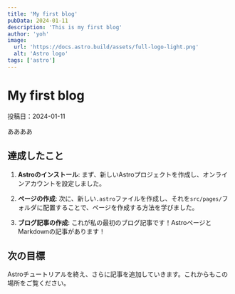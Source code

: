 ```yaml
---
title: 'My first blog'
pubData: 2024-01-11
description: 'This is my first blog'
author: 'yoh'
image:
  url: 'https://docs.astro.build/assets/full-logo-light.png'
  alt: 'Astro logo'
tags: ['astro']
---
```


# My first blog

投稿日：2024-01-11

ああああ

## 達成したこと

1. **Astroのインストール**: まず、新しいAstroプロジェクトを作成し、オンラインアカウントを設定しました。

2. **ページの作成**: 次に、新しい`.astro`ファイルを作成し、それを`src/pages/`フォルダに配置することで、ページを作成する方法を学びました。

3. **ブログ記事の作成**: これが私の最初のブログ記事です！AstroページとMarkdownの記事があります！

## 次の目標

Astroチュートリアルを終え、さらに記事を追加していきます。これからもこの場所をご覧ください。
